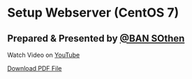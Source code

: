 # Setup Webserver (CentOS 7)

## Prepared & Presented by [@BAN SOthen](https://twitter.com/bansothen)

Watch Video on [YouTube](https://www.youtube.com/bansokthen)

[Download PDF File](https://github.com/bsthen/pdf_setup_webserver/raw/main/setup_webserver_by_sothen_ban.pdf)
